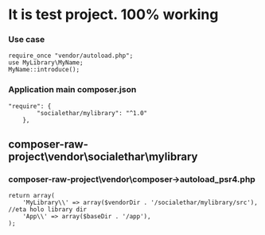 # It is test project. 100% working

### Use case
```Use case
require_once "vendor/autoload.php";
use MyLibrary\MyName;
MyName::introduce();
```


### Application main composer.json
```Application composer.json
"require": {
        "socialethar/mylibrary": "^1.0"
    },
```
## composer-raw-project\vendor\socialethar\mylibrary
### composer-raw-project\vendor\composer->autoload_psr4.php
```
return array(
    'MyLibrary\\' => array($vendorDir . '/socialethar/mylibrary/src'), //eta holo library dir
    'App\\' => array($baseDir . '/app'),
);
```

